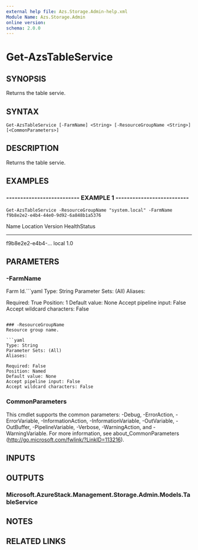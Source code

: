 ```yaml
---
external help file: Azs.Storage.Admin-help.xml
Module Name: Azs.Storage.Admin
online version: 
schema: 2.0.0
---
```


# Get-AzsTableService

## SYNOPSIS
Returns the table servie.

## SYNTAX

```
Get-AzsTableService [-FarmName] <String> [-ResourceGroupName <String>] [<CommonParameters>]
```

## DESCRIPTION
Returns the table servie.

## EXAMPLES

### -------------------------- EXAMPLE 1 --------------------------
```
Get-AzsTableService -ResourceGroupName "system.local" -FarmName f9b8e2e2-e4b4-44e0-9d92-6a848b1a5376
```

Name              Location          Version           HealthStatus
----              --------          -------           ------------
f9b8e2e2-e4b4-...
local             1.0

## PARAMETERS

### -FarmName
Farm Id.```yaml
Type: String
Parameter Sets: (All)
Aliases: 

Required: True
Position: 1
Default value: None
Accept pipeline input: False
Accept wildcard characters: False
```

### -ResourceGroupName
Resource group name.

```yaml
Type: String
Parameter Sets: (All)
Aliases: 

Required: False
Position: Named
Default value: None
Accept pipeline input: False
Accept wildcard characters: False
```

### CommonParameters
This cmdlet supports the common parameters: -Debug, -ErrorAction, -ErrorVariable, -InformationAction, -InformationVariable, -OutVariable, -OutBuffer, -PipelineVariable, -Verbose, -WarningAction, and -WarningVariable. For more information, see about_CommonParameters (http://go.microsoft.com/fwlink/?LinkID=113216).

## INPUTS

## OUTPUTS

### Microsoft.AzureStack.Management.Storage.Admin.Models.TableService

## NOTES

## RELATED LINKS

